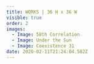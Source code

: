 ```yaml
---
title: WORKS | 36 H x 36 W
visible: true
order: 2
images:
  - Image: 58th Correlation
  - Image: Under the Sun
  - Image: Coexistence 31
date: 2020-02-11T21:24:04.502Z
---
```

